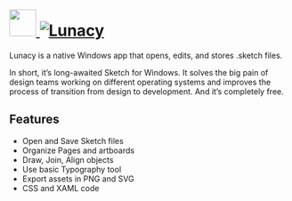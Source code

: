 # [<img src="https://cdn.jsdelivr.net/gh/AdmiringWorm/chocolatey-packages@443c6adfe782bddd5640f3f2d082f7bcef211134/icons/lunacy.png" height="48" width="48" /> ![Lunacy](https://img.shields.io/chocolatey/v/lunacy.svg?label=Lunacy&style=for-the-badge)](https://chocolatey.org/packages/lunacy)

Lunacy is a native Windows app that opens, edits, and stores .sketch files.

In short, it’s long-awaited Sketch for Windows. It solves the big pain of design teams working on different operating systems and improves the process of transition from design to development. And it’s completely free.

## Features
- Open and Save Sketch files
- Organize Pages and artboards
- Draw, Join, Align objects
- Use basic Typography tool
- Export assets in PNG and SVG
- CSS and XAML code
